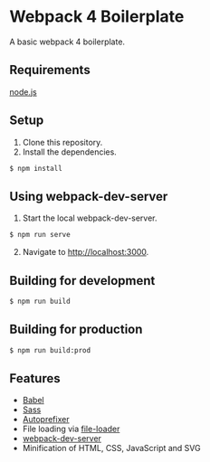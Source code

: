 # Webpack 4 Boilerplate

A basic webpack 4 boilerplate.

## Requirements
[node.js](https://nodejs.org/)

## Setup
1. Clone this repository.
2. Install the dependencies.

  ```sh
  $ npm install
  ```

## Using webpack-dev-server
1. Start the local webpack-dev-server.

```sh
$ npm run serve
```

2. Navigate to [http://localhost:3000](http://localhost:3000).

## Building for development
```sh
$ npm run build
```

## Building for production
```sh
$ npm run build:prod
```

## Features
* [Babel](https://github.com/babel/babel)
* [Sass](https://github.com/sass/sass)
* [Autoprefixer](https://github.com/postcss/autoprefixer)
* File loading via [file-loader](https://github.com/webpack-contrib/file-loader)
* [webpack-dev-server](https://github.com/webpack/webpack-dev-server)
* Minification of HTML, CSS, JavaScript and SVG